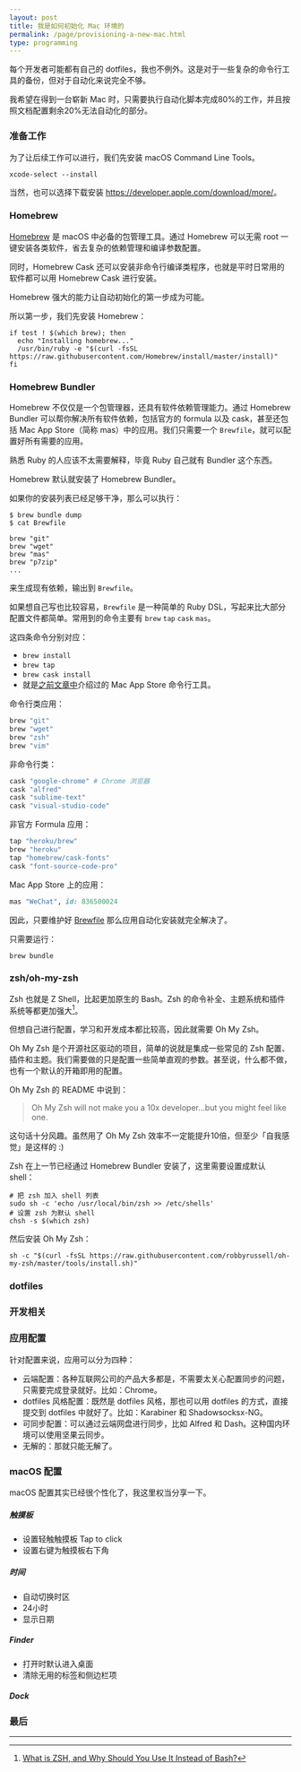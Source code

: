 ```yaml
---
layout: post
title: 我是如何初始化 Mac 环境的
permalink: /page/provisioning-a-new-mac.html
type: programming
---
```


每个开发者可能都有自己的 dotfiles，我也不例外。这是对于一些复杂的命令行工具的备份，但对于自动化来说完全不够。

我希望在得到一台崭新 Mac 时，只需要执行自动化脚本完成80%的工作，并且按照文档配置剩余20%无法自动化的部分。

### 准备工作

为了让后续工作可以进行，我们先安装 macOS Command Line Tools。

```shell
xcode-select --install
```

当然，也可以选择下载安装 <https://developer.apple.com/download/more/>。

### Homebrew

[Homebrew](https://brew.sh) 是 macOS 中必备的包管理工具。通过 Homebrew 可以无需 root 一键安装各类软件，省去复杂的依赖管理和编译参数配置。

同时，Homebrew Cask 还可以安装非命令行编译类程序，也就是平时日常用的软件都可以用 Homebrew Cask 进行安装。

Homebrew 强大的能力让自动初始化的第一步成为可能。

所以第一步，我们先安装 Homebrew：

```shell
if test ! $(which brew); then
  echo "Installing homebrew..."
  /usr/bin/ruby -e "$(curl -fsSL https://raw.githubusercontent.com/Homebrew/install/master/install)"
fi
```

### Homebrew Bundler

Homebrew 不仅仅是一个包管理器，还具有软件依赖管理能力。通过 Homebrew Bundler 可以帮你解决所有软件依赖，包括官方的 formula 以及 cask，甚至还包括 Mac App Store（简称 mas）中的应用。我们只需要一个 `Brewfile`，就可以配置好所有需要的应用。

熟悉 Ruby 的人应该不太需要解释，毕竟 Ruby 自己就有 Bundler 这个东西。

Homebrew 默认就安装了 Homebrew Bundler。

如果你的安装列表已经足够干净，那么可以执行：

```shell
$ brew bundle dump
$ cat Brewfile

brew "git"
brew "wget"
brew "mas"
brew "p7zip"
...
```

来生成现有依赖，输出到 `Brewfile`。

如果想自己写也比较容易，`Brewfile` 是一种简单的 Ruby DSL，写起来比大部分配置文件都简单。常用到的命令主要有 `brew` `tap` `cask` `mas`。

这四条命令分别对应：

* `brew install`
* `brew tap`
* `brew cask install`
* 就是[之前文章中](https://crispgm.com/page/awesome-terminal-tools.html#mas)介绍过的 Mac App Store 命令行工具。

命令行类应用：

```ruby
brew "git"
brew "wget"
brew "zsh"
brew "vim"
```

非命令行类：

```ruby
cask "google-chrome" # Chrome 浏览器
cask "alfred"
cask "sublime-text"
cask "visual-studio-code"
```

非官方 Formula 应用：

```ruby
tap "heroku/brew"
brew "heroku"
tap "homebrew/cask-fonts"
cask "font-source-code-pro"
```

Mac App Store 上的应用：

```ruby
mas "WeChat", id: 836500024
```

因此，只要维护好 [Brewfile](https://github.com/crispgm/dotfiles/blob/master/Brewfile) 那么应用自动化安装就完全解决了。

只需要运行：

```shell
brew bundle
```

### zsh/oh-my-zsh

Zsh 也就是 Z Shell，比起更加原生的 Bash。Zsh 的命令补全、主题系统和插件系统等都更加强大[^1]。

但想自己进行配置，学习和开发成本都比较高，因此就需要 Oh My Zsh。

Oh My Zsh 是个开源社区驱动的项目，简单的说就是集成一些常见的 Zsh 配置、插件和主题。我们需要做的只是配置一些简单直观的参数。甚至说，什么都不做，也有一个默认的开箱即用的配置。

Oh My Zsh 的 README 中说到：

> Oh My Zsh will not make you a 10x developer...but you might feel like one.

这句话十分风趣。虽然用了 Oh My Zsh 效率不一定能提升10倍，但至少「自我感觉」是这样的 :)

Zsh 在上一节已经通过 Homebrew Bundler 安装了，这里需要设置成默认 shell：

```shell
# 把 zsh 加入 shell 列表
sudo sh -c 'echo /usr/local/bin/zsh >> /etc/shells'
# 设置 zsh 为默认 shell
chsh -s $(which zsh)
```

然后安装 Oh My Zsh：

```shell
sh -c "$(curl -fsSL https://raw.githubusercontent.com/robbyrussell/oh-my-zsh/master/tools/install.sh)"
```

### dotfiles

### 开发相关

### 应用配置

针对配置来说，应用可以分为四种：

* 云端配置：各种互联网公司的产品大多都是，不需要太关心配置同步的问题，只需要完成登录就好。比如：Chrome。
* dotfiles 风格配置：既然是 dotfiles 风格，那也可以用 dotfiles 的方式，直接提交到 dotfiles 中就好了。比如：Karabiner 和 Shadowsocksx-NG。
* 可同步配置：可以通过云端网盘进行同步，比如 Alfred 和 Dash。这种国内环境可以使用坚果云同步。
* 无解的：那就只能无解了。

### macOS 配置

macOS 配置其实已经很个性化了，我这里权当分享一下。

##### 触摸板

* 设置轻触触摸板 Tap to click
* 设置右键为触摸板右下角

##### 时间

* 自动切换时区
* 24小时
* 显示日期

##### Finder

* 打开时默认进入桌面
* 清除无用的标签和侧边栏项

##### Dock

### 最后

---

[^1]: [What is ZSH, and Why Should You Use It Instead of Bash?](https://www.howtogeek.com/362409/what-is-zsh-and-why-should-you-use-it-instead-of-bash/)